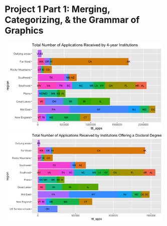# Project 1 Part 1: Merging, Categorizing, & the Grammar of Graphics


![](four_yr_colls_plot.png)
![](doc_colls_plot.png)
